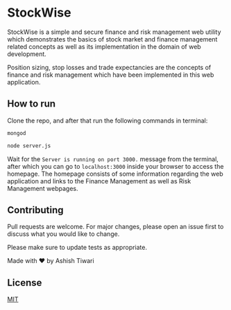 # StockWise 

StockWise is a simple and secure finance and risk management web utility which demonstrates the basics of stock market and finance management related concepts as well as its implementation in the domain of web development.

Position sizing, stop losses and trade expectancies are the concepts of finance and risk management which have been implemented in this web application.

## How to run

Clone the repo, and after that run the following commands in terminal:
```bash
mongod
```
```bash
node server.js 
```
Wait for the ```Server is running on port 3000.``` message from the terminal, after which you can go to ```localhost:3000``` inside your browser to access the homepage.
The homepage consists of some information regarding the web application and links to the Finance Management as well as Risk Management webpages.

## Contributing
Pull requests are welcome. For major changes, please open an issue first to discuss what you would like to change.

Please make sure to update tests as appropriate.

Made with ❤️ by Ashish Tiwari

## License
[MIT](https://choosealicense.com/licenses/mit/)